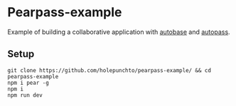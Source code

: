 # Pearpass-example
Example of building a collaborative application with [autobase](https://github.com/holepunchto/autobase) and [autopass](https://github.com/holepunchto/autopass).

##  Setup

    git clone https://github.com/holepunchto/pearpass-example/ && cd pearpass-example
    npm i pear -g
    npm i 
    npm run dev


